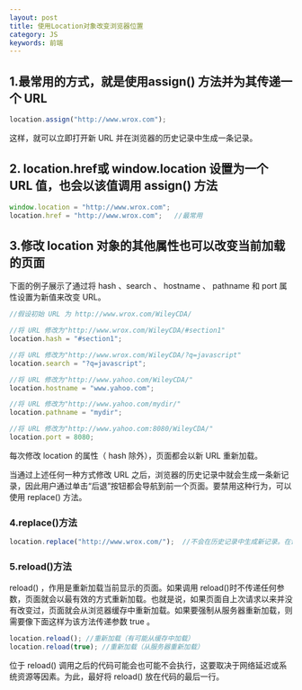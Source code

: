 ```yaml
---
layout: post
title: 使用Location对象改变浏览器位置
category: JS
keywords: 前端
---
```


## 1.最常用的方式，就是使用assign() 方法并为其传递一个 URL

```js
location.assign("http://www.wrox.com");
```
这样，就可以立即打开新 URL 并在浏览器的历史记录中生成一条记录。

## 2. location.href或 window.location 设置为一个 URL 值，也会以该值调用 assign() 方法

```js
window.location = "http://www.wrox.com";
location.href = "http://www.wrox.com";   //最常用
```

## 3.修改 location 对象的其他属性也可以改变当前加载的页面

下面的例子展示了通过将 hash 、search 、 hostname 、 pathname 和 port 属性设置为新值来改变 URL。

```js
//假设初始 URL 为 http://www.wrox.com/WileyCDA/

//将 URL 修改为"http://www.wrox.com/WileyCDA/#section1"
location.hash = "#section1";

//将 URL 修改为"http://www.wrox.com/WileyCDA/?q=javascript"
location.search = "?q=javascript";

//将 URL 修改为"http://www.yahoo.com/WileyCDA/"
location.hostname = "www.yahoo.com";

//将 URL 修改为"http://www.yahoo.com/mydir/"
location.pathname = "mydir";

//将 URL 修改为"http://www.yahoo.com:8080/WileyCDA/"
location.port = 8080;

```
每次修改 location 的属性（ hash 除外），页面都会以新 URL 重新加载。

当通过上述任何一种方式修改 URL 之后，浏览器的历史记录中就会生成一条新记录，因此用户通过单击“后退”按钮都会导航到前一个页面。要禁用这种行为，可以使用 replace() 方法。

### 4.replace()方法
```js
location.replace("http://www.wrox.com/");  //不会在历史记录中生成新记录。在调用 replace() 方法之后，用户不能回到前一个页面。浏览器后退按钮不好使。
```

### 5.reload()方法

 reload() ，作用是重新加载当前显示的页面。如果调用 reload()时不传递任何参数，页面就会以最有效的方式重新加载。也就是说，如果页面自上次请求以来并没有改变过，页面就会从浏览器缓存中重新加载。如果要强制从服务器重新加载，则需要像下面这样为该方法传递参数 true 。
```js
location.reload(); //重新加载（有可能从缓存中加载）
location.reload(true); //重新加载（从服务器重新加载）

```
位于 reload() 调用之后的代码可能会也可能不会执行，这要取决于网络延迟或系统资源等因素。为此，最好将 reload() 放在代码的最后一行。

